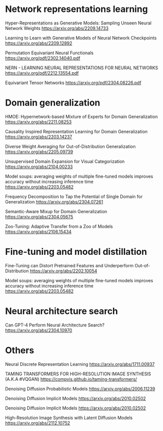 # Network representations learning
Hyper-Representations as Generative Models: Sampling Unseen Neural Network Weights
https://arxiv.org/abs/2209.14733

Learning to Learn with Generative Models of Neural Network Checkpoints
https://arxiv.org/abs/2209.12892


Permutation Equivariant Neural Functionals
https://arxiv.org/pdf/2302.14040.pdf

NERN - LEARNING NEURAL REPRESENTATIONS FOR
NEURAL NETWORKS
https://arxiv.org/pdf/2212.13554.pdf

Equivariant Tensor Networks
https://arxiv.org/pdf/2304.08226.pdf


# Domain generalization

HMOE: Hypernetwork-based Mixture of Experts for Domain Generalization
https://arxiv.org/abs/2211.08253

Causality Inspired Representation Learning for Domain Generalization
https://arxiv.org/abs/2203.14237

Diverse Weight Averaging for Out-of-Distribution Generalization
https://arxiv.org/abs/2205.09739

Unsupervised Domain Expansion for Visual Categorization
https://arxiv.org/abs/2104.00233


Model soups: averaging weights of multiple fine-tuned models improves accuracy without increasing inference time
https://arxiv.org/abs/2203.05482

Frequency Decomposition to Tap the Potential of Single Domain for Generalization
https://arxiv.org/abs/2304.07261

Semantic-Aware Mixup for Domain Generalization
https://arxiv.org/abs/2304.05675


Zoo-Tuning: Adaptive Transfer from a Zoo of Models 
https://arxiv.org/abs/2106.15434



# Fine-tuning and model distillation
Fine-Tuning can Distort Pretrained Features and Underperform Out-of-Distribution
https://arxiv.org/abs/2202.10054

Model soups: averaging weights of multiple fine-tuned models improves accuracy without increasing inference time
https://arxiv.org/abs/2203.05482

# Neural architecture search

Can GPT-4 Perform Neural Architecture Search?
https://arxiv.org/abs/2304.10970

# Others

Neural Discrete Representation Learning
https://arxiv.org/abs/1711.00937

TAMING TRANSFORMERS FOR HIGH-RESOLUTION IMAGE SYNTHESIS (A.K.A #VQGAN)
https://compvis.github.io/taming-transformers/

Denoising Diffusion Probabilistic Models
https://arxiv.org/abs/2006.11239

Denoising Diffusion Implicit Models
https://arxiv.org/abs/2010.02502

Denoising Diffusion Implicit Models
https://arxiv.org/abs/2010.02502

High-Resolution Image Synthesis with Latent Diffusion Models
https://arxiv.org/abs/2112.10752














